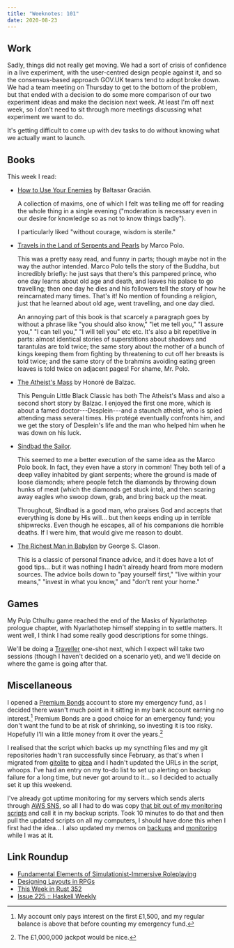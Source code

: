 ```yaml
---
title: "Weeknotes: 101"
date: 2020-08-23
---
```


## Work

Sadly, things did not really get moving.  We had a sort of crisis of
confidence in a live experiment, with the user-centred design people
against it, and so the consensus-based approach GOV.UK teams tend to
adopt broke down.  We had a team meeting on Thursday to get to the
bottom of the problem, but that ended with a decision to do some more
comparison of our two experiment ideas and make the decision next
week.  At least I'm off next week, so I don't need to sit through more
meetings discussing what experiment we want to do.

It's getting difficult to come up with dev tasks to do without knowing
what we actually want to launch.


## Books

This week I read:

- [How to Use Your Enemies][] by Baltasar Gracián.

  A collection of maxims, one of which I felt was telling me off for
  reading the whole thing in a single evening ("moderation is
  necessary even in our desire for knowledge so as not to know things
  badly").

  I particularly liked "without courage, wisdom is sterile."

- [Travels in the Land of Serpents and Pearls][] by Marco Polo.

  This was a pretty easy read, and funny in parts; though maybe not in
  the way the author intended.  Marco Polo tells the story of the
  Buddha, but incredibly briefly: he just says that there's this
  pampered prince, who one day learns about old age and death, and
  leaves his palace to go travelling; then one day he dies and his
  followers tell the story of how he reincarnated many times.  That's
  it!  No mention of founding a religion, just that he learned about
  old age, went travelling, and one day died.

  An annoying part of this book is that scarcely a paragraph goes by
  without a phrase like "you should also know," "let me tell you," "I
  assure you," "I can tell you," "I will tell you" etc etc.  It's also
  a bit repetitive in parts: almost identical stories of superstitions
  about shadows and tarantulas are told twice; the same story about
  the mother of a bunch of kings keeping them from fighting by
  threatening to cut off her breasts is told twice; and the same story
  of the brahmins avoiding eating green leaves is told twice on
  adjacent pages!  For shame, Mr. Polo.

- [The Atheist's Mass][] by Honoré de Balzac.

  This Penguin Little Black Classic has both The Atheist's Mass and
  also a second short story by Balzac.  I enjoyed the first one more,
  which is about a famed doctor---Desplein---and a staunch atheist,
  who is spied attending mass several times.  His protégé eventually
  confronts him, and we get the story of Desplein's life and the man
  who helped him when he was down on his luck.

- [Sindbad the Sailor][].

  This seemed to me a better execution of the same idea as the Marco
  Polo book.  In fact, they even have a story in common!  They both
  tell of a deep valley inhabited by giant serpents; where the ground
  is made of loose diamonds; where people fetch the diamonds by
  throwing down hunks of meat (which the diamonds get stuck into), and
  then scaring away eagles who swoop down, grab, and bring back up the
  meat.

  Throughout, Sindbad is a good man, who praises God and accepts that
  everything is done by His will... but then keeps ending up in
  terrible shipwrecks.  Even though he escapes, all of his companions
  die horrible deaths.  If I were him, that would give me reason to
  doubt.

- [The Richest Man in Babylon][] by George S. Clason.

  This is a classic of personal finance advice, and it does have a lot
  of good tips... but it was nothing I hadn't already heard from more
  modern sources.  The advice boils down to "pay yourself first,"
  "live within your means," "invest in what you know," and "don't rent
  your home."

[How to Use Your Enemies]: https://www.goodreads.com/book/show/24874346-how-to-use-your-enemies
[Travels in the Land of Serpents and Pearls]: https://www.goodreads.com/book/show/24874350-travels-in-the-land-of-serpents-and-pearls
[The Atheist's Mass]: https://www.goodreads.com/book/show/24874308-the-atheist-s-mass
[Sindbad the Sailor]: https://www.goodreads.com/book/show/24874320-sindbad-the-sailor
[The Richest Man in Babylon]: https://en.wikipedia.org/wiki/The_Richest_Man_in_Babylon


## Games

My Pulp Cthulhu game reached the end of the Masks of Nyarlathotep
prologue chapter, with Nyarlathotep himself stepping in to settle
matters.  It went well, I think I had some really good descriptions
for some things.

We'll be doing a [Traveller][] one-shot next, which I expect will take
two sessions (though I haven't decided on a scenario yet), and we'll
decide on where the game is going after that.

[Traveller]: https://www.mongoosepublishing.com/


## Miscellaneous

I opened a [Premium Bonds][] account to store my emergency fund, as I
decided there wasn't much point in it sitting in my bank account
earning no interest.[^interest] Premium Bonds are a good choice for an
emergency fund; you don't want the fund to be at risk of shrinking, so
investing it is too risky.  Hopefully I'll win a little money from it
over the years.[^jackpot]

[^interest]: My account only pays interest on the first £1,500, and my
  regular balance is above that before counting my emergency fund.

[^jackpot]: The £1,000,000 jackpot would be nice.

I realised that the script which backs up my syncthing files and my
git repositories hadn't ran successfully since February, as that's
when I migrated from [gitolite][] to [gitea][] and I hadn't updated
the URLs in the script, whoops.  I've had an entry on my to-do list to
set up alerting on backup failure for a long time, but never got
around to it... so I decided to actually set it up this weekend.

I've already got uptime monitoring for my servers which sends alerts
through [AWS SNS][], so all I had to do was copy [that bit out of my
monitoring scripts][] and call it in my backup scripts.  Took 10
minutes to do that and then pull the updated scripts on all my
computers, I should have done this when I first had the idea...  I
also updated my memos on [backups][] and [monitoring][] while I was at
it.

[Premium Bonds]: https://www.nsandi.com/premium-bonds
[gitolite]: https://gitolite.com/gitolite/
[gitea]: https://gitea.io/en-us/
[AWS SNS]: https://aws.amazon.com/sns/
[that bit out of my monitoring scripts]: https://github.com/barrucadu/dotfiles/commit/cd3bc569062c0cbfc5151f4373b772bad7cb0b8e
[backups]: backups.html
[monitoring]: monitoring.html

## Link Roundup

- [Fundamental Elements of Simulationist-Immersive Roleplaying](https://www.rpg.net/columns/talesfromtherockethouse/talesfromtherockethouse51.phtml)
- [Designing Layouts in RPGs](https://www.theexplorersco.com/home/2019/7/20/exploring-layout)
- [This Week in Rust 352](https://this-week-in-rust.org/blog/2020/08/18/this-week-in-rust-352/)
- [Issue 225 :: Haskell Weekly](https://haskellweekly.news/issue/225.html)
